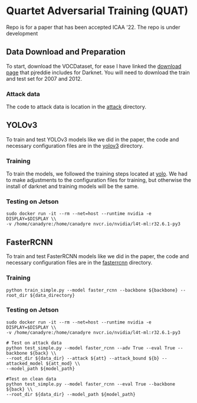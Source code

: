# Quartet Adversarial Training (QUAT)
Repo is for a paper that has been accepted ICAA '22. The repo is under development

## Data Download and Preparation
To start, download the VOCDataset, for ease I have linked the [download page](https://pjreddie.com/projects/pascal-voc-dataset-mirror/) that pjreddie includes for Darknet. You will need to download the train and test set for 2007 and 2012.

### Attack data
The code to attack data is location in the [attack](https://github.com/canadyre/quat/tree/main/attack) directory.

## YOLOv3
To train and test YOLOv3 models like we did in the paper, the code and necessary configuration files are in the [yolov3](https://github.com/canadyre/quat/tree/main/yolov3) directory.

### Training
To train the models, we followed the training steps located at [yolo](https://pjreddie.com/darknet/yolo/). We had to make adjustments to the configuration files for training, but otherwise the install of darknet and training models will be the same.

### Testing on Jetson
```
sudo docker run -it --rm --net=host --runtime nvidia -e DISPLAY=$DISPLAY \\
-v /home/canadyre:/home/canadyre nvcr.io/nvidia/l4t-ml:r32.6.1-py3
```

## FasterRCNN
To train and test FasterRCNN models like we did in the paper, the code and necessary configuration files are in the [fasterrcnn](https://https://github.com/canadyre/quat/tree/main/fasterrcnn) directory.

### Training
```
python train_simple.py --model faster_rcnn --backbone ${backbone} --root_dir ${data_directory}
```

### Testing on Jetson
```
sudo docker run -it --rm --net=host --runtime nvidia -e DISPLAY=$DISPLAY \\
-v /home/canadyre:/home/canadyre nvcr.io/nvidia/l4t-ml:r32.6.1-py3

# Test on attack data
python test_simple.py --model faster_rcnn --adv True --eval True --backbone ${back} \\
--root_dir ${data_dir} --attack ${att} --attack_bound ${b} --attacked_model ${att_mod} \\
--model_path ${model_path}

#Test on clean data
python test_simple.py --model faster_rcnn --eval True --backbone ${back} \\
--root_dir ${data_dir} --model_path ${model_path}

```
